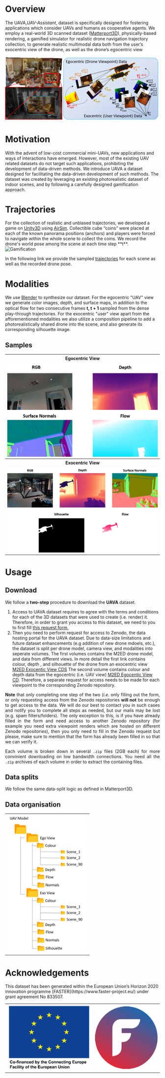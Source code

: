 <h1 id="overview">Overview</h1>
The UAVA,<i>UAV-Assistant</i>, dataset is specifically designed for fostering applications which consider UAVs and humans as cooperative agents.
We employ a real-world 3D scanned dataset (<a href="https://niessner.github.io/Matterport/">Matterport3D</a>), physically-based rendering, a gamiﬁed simulator for realistic drone navigation trajectory collection, to generate realistic multimodal data both from the user’s exocentric view of the drone, as well as the drone’s egocentric view
 <p>
 <img src="./assets/images/dataset_concept.png" alt="DatasetConcept">
 </p>

 <h1 id="motivation">Motivation</h1>
With the advent of low-cost commercial mini-UAVs, new applications and ways of interactions have emerged.
However, most of the existing UAV related datasets do not target such applications, prohibiting the development of data-driven methods.
We introduce UAVA a dataset designed for facilitating the data-driven development of such methods.
The dataset was created by leveraging an existing photorealistic dataset of indoor scenes, and by following a carefully designed gamification approach.

<h1>Trajectories</h1>
For the collection of realistic and unbiased trajectories, we developed a game on <a href="https://unity.com/">Unity3D</a> using <a href="https://microsoft.github.io/AirSim/">AirSim</a>.
Collectible cube “coins” were placed at each of the known panorama positions (anchors) and players were forced to navigate within the whole scene to collect the coins.
We record the drone's world pose among the scene at each time step **t**.

<img src="./assets/videos/Unity_game.gif" alt="Gamification">

In the following link we provide the sampled <a href="./trajectories/trajectories.zip" download>trajectories</a> for each scene as well as the recorded drone pose.

<h1> Modalities </h1>
We use <a href="https://www.blender.org/">Blender</a> to synthesize our dataset.
For the egocentric "UAV" view we generate color images, depth, and surface maps, in addition to the optical ﬂow for two consecutive frames <b>t, t + 1 </b> sampled from the dense play-through trajectories.
For the exocentric "user" view apart from the afforementioned modalities we also utilize a composition pipeline to add a photorealistically shared drone into the scene, and also generate its corresponding silhouette image.
<h2> Samples </h2>
<table>
 <tr>
  <th>
   Egocentric View
  </th>
 </tr>
<tr>
<td>
<img src="./assets/images/EgoSamples.png" alt="EgoSamples">
</td>
</tr>
  <tr>
  <th>
   Exocentric View
  </th>
 </tr>
<tr>
<td>
<img src="./assets/images/ExoSamples.png" alt="ExoSamples">
</td>
</tr>
</table>

 <h1> Usage </h1>

 <h2> Download </h2>
<p>We follow a <b>two-step</b> procedure to download the <b>UAVA</b> dataset.</p>

<p style="text-align: justify;">
<ol>
  <li>
    Access to UAVA dataset requires to agree with the terms and conditions for each of the 3D datasets that were used to create (i.e. render) it. Therefore, in order to grant you access to this dataset, we need to you to first fill <a href="https://forms.gle/uCAZutW8PGzR8Mhn9">this request form.</a>
  </li>
  <li>
    Then you need to perform request for access to Zenodo, the data hosting portal for the UAVA dataset. Due to data-size limitations and future dataset enhancements (e.g addition of new drone mdoels, etc.), the dataset is split per drone model, camera view, and modalities into seperate volumes.
    The first volumes contains the M2ED drone model, and  data from different views.
    In more detail the first link contains colour, depth , and silhouette of the drone from an exocentric view <a href="https://zenodo.org/record/3994337#.Xz_ruzVoSUk">M2ED Exocentic View CDS</a>
    The second volume contains colour and depth data from the egocentric (i.e. UAV view)
     <a href="https://zenodo.org/record/3994461#.Xz_qSjVoSUk"> M2ED Egocentic View CD</a>.
    Therefore, a separate request for access needs to be made for each viewpoint to the corresponding Zenodo repository.
  </li>
</ol>
</p>
<p style="text-align: justify;">
  <b>Note</b> that only completing one step of the two (<i>i.e.</i> only filling out the form, or only requesting access from the Zenodo repositories <b>will not</b> be enough to get access to the data. We will do our best to contact you in such cases and notify you to complete all steps as needed, but our mails may be lost (e.g. spam filters/folders). 
  The only exception to this, is if you have already filled in the form and need access to another Zenodo repository (for example you need extra viewpoint renders which are hosted on different Zenodo repositories), then you only need to fill in the Zenodo request but please, make sure to mention that the form has already been filled in so that we can verify it.
</p>

<p style="text-align: justify;">
Each volume is broken down in several <code>.zip</code> files (2GB each) for more convinient downloading on low bandwidth connections. You need all the <code>.zip</code> archives of each volume in order to extract the containing files.
</p>

 <h2> Data splits </h2>
 We follow the same data-split logic as defined in Matterport3D.

<h2> Data organisation</h2>
<table>
<tr>
<td>
<img src="./assets/images/organisation.png" height="450" alt="datatree">
</td>
</tr>
</table>
 <h1> Acknowledgements </h1>
 This dataset has been generated within the European Union’s Horizon 2020 innovation programme [FASTER](https://www.faster-project.eu/) under grant agreement No 833507.

 <table>
<tr>
<td>
<img src="./assets/images/eu.png" alt="eu">
</td>
<td>
<img src="./assets/images/faster.png" alt="faster">
</td>
</tr>
</table>
